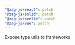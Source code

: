 ```yaml
---
"@zag-js/react": patch
"@zag-js/solid": patch
"@zag-js/svelte": patch
"@zag-js/vue": patch
---
```


Expose type utils to frameworks
